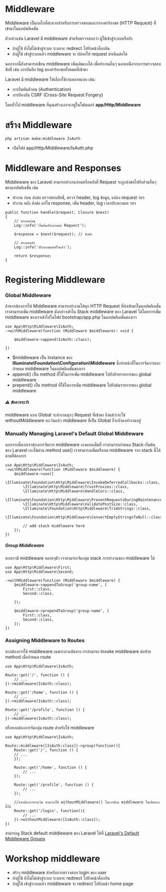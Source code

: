 # Middleware

Middleware เป็นกลไกที่สะดวกสำหรับการตรวจสอบและกรองคำร้องขอ (HTTP Request) ที่เข้ามาในแอปพลิเคชัน

ตัวอย่างเช่น Laravel มี middleware สำหรับตรวจสอบว่า ผู้ใช้เข้าสู่ระบบหรือยัง

- ถ้าผู้ใช้ ยังไม่ได้เข้าสู่ระบบ ระบบจะ redirect ไปยังหน้าล็อกอิน
- ถ้าผู้ใช้ เข้าสู่ระบบแล้ว middleware จะ ปล่อยให้ request ดำเนินต่อได้

นอกจากนี้ยังสามารถเขียน middleware เพิ่มเติมเองได้ เพื่อทำงานอื่นๆ นอกเหนือจากการตรวจสอบสิทธิ์ เช่น การบันทึก log ของคำร้องขอทั้งหมดที่เข้ามา

Laravel มี middleware ให้เลือกใช้งานหลายแบบ เช่น:

- การยืนยันตัวตน (Authentication)
- การป้องกัน CSRF (Cross-Site Request Forgery)

โดยทั่วไป middleware ที่คุณสร้างเองจะอยู่ในโฟลเดอร์ **app/Http/Middleware**

# สร้าง Middleware

```
php artisan make:middleware IsAuth
```

- เปิดไฟล์ app/Http/Middleware/IsAuth.php

# Middleware and Responses

Middleware ของ Laravel สามารถทำงานก่อนหรือหลังที่ Request จะถูกส่งต่อไปยังส่วนอื่นๆ ของแอปพลิเคชั่น เช่น

- ทำงาน ก่อน ส่งต่อ ตรวจสอบสิทธิ์, ตรวจ header, log ข้อมูล, แปลง request ฯลฯ
- ทำงาน หลัง ส่งต่อ แก้ไข response, เพิ่ม header, log เวลาประมวลผล ฯลฯ

```
public function handle($request, Closure $next)
{
    // ทำงานก่อน
    Log::info('เริ่มต้นประมวลผล Request');

    $response = $next($request); // ส่งต่อ

    // ทำงานหลัง
    Log::info('ประมวลผลเสร็จแล้ว');

    return $response;
}

```

# Registering Middleware

### Global Middleware

ถ้าหากต้องการให้ Middleware สามารถทำงานได้ทุก HTTP Request ที่ส่งเข้ามาในแอปพลิเคชั่น เราสามารถเพิ่ม middleware ดังกล่าวเข้าใน Stack middleware ของ Laravel ได้โดยการเพิ่ม middleware ของเราเข้าไปในไฟล์ bootstrap/app.php ในแอปพลิเคชั่นของเรา

```
use App\Http\Middleware\IsAuth;
->withMiddleware(function (Middleware $middleware): void {

    $middleware->append(IsAuth::class);

})
```

- $middleware เป็น Instance ของ **Illuminate\Foundation\Configuration\Middleware** ซึ่งทำหน้าที่ในการจัดการและกำหนด middleware ในแอปพลิเคชั่นของเรา
- append() เป็น method ที่ใช้ในการเพิ่ม middleware ไปยังท้ายรายการของ global middleware
- prepend() เป็น method ที่ใช้ในการเพิ่ม middleware ไปยังต้นรายการของ global middleware

##### ⚠️ ข้อควรระวัง

middleware แบบ Global จะทำงานทุกๆ Request ที่เข้ามา ถึงแม้ว่าจะใช้ withoutMiddleware ละเว้นแล้ว middleware ที่เป็น Global ก็จะยังคงทำงานอยู่

### Manually Managing Laravel's Default Global Middleware

นอกจากนี้หากเราต้องการจัดการ middleware เองแบบเต็มที่ เราสามารถกำหนด Stack เริ่มต้นของ Laravel เองได้ผ่าน method use() เราสามารถเพิ่มหรือลด middleware จาก stack นี้ได้ตามที่ต้องการ

```
use App\Http\Middleware\IsAuth;
->withMiddleware(function (Middleware $middleware) {
    $middleware->use([
        \Illuminate\Foundation\Http\Middleware\InvokeDeferredCallbacks::class,
        \Illuminate\Http\Middleware\TrustProxies::class,
        \Illuminate\Http\Middleware\HandleCors::class,
        \Illuminate\Foundation\Http\Middleware\PreventRequestsDuringMaintenance::class,
        \Illuminate\Http\Middleware\ValidatePostSize::class,
        \Illuminate\Foundation\Http\Middleware\TrimStrings::class,
        \Illuminate\Foundation\Http\Middleware\ConvertEmptyStringsToNull::class,

        // add stack middleware here
    ]);
})
```

##### Group Middleware

หากเรามี middleware หลายๆตัว เราสามารถจัดกลุ่ม stack การทำงานของ middleware ได้

```
use App\Http\Middleware\First;
use App\Http\Middleware\Second;

->withMiddleware(function (Middleware $middleware) {
    $middleware->appendToGroup('group-name', [
        First::class,
        Second::class,

    ]);

    $middleware->prependToGroup('group-name', [
        First::class,
        Second::class,
    ]);
})
```

### Assigning Middleware to Routes

หากต้องการใช้ middleware เฉพาะบางเส้นทาง เราสามารถ Invoke middleware ต่อท้าย method เมื่อกำหนด route

```
use App\Http\Middleware\IsAuth;

Route::get('/', function () {
    // ...
})->middleware(IsAuth::class);

Route::get('/home', function () {
    // ...
})->middleware(IsAuth::class);

Route::get('/profile', function () {
    // ...
})->middleware(IsAuth::class);
```

หรือหากต้องการจัดกลุ่ม route สำหรับใช้ middleware

```
use App\Http\Middleware\IsAuth;

Route::middleware([IsAuth:class])->group(function(){
    Route::get('/', function () {
    // ...
    });

    Route::get('/home', function () {
        // ...
    });

    Route::get('/profile', function () {
        // ...
    });

    //หากต้องการยกเว้น สามารถใช้ withoutMiddleware() ในการข้าม middleware ในเส้นทางนี้ได้
    Route::get('/login', function(){
        // ...
    })->withoutMiddleware([IsAuth::class]);
})
```

สามารถดู Stack default middleware ของ Laravel ได้ที่ [Laravel's Default Middleware Groups](https://laravel.com/docs/12.x/middleware#laravels-default-middleware-groups)

# Workshop middleware

- สร้าง middleware สำหรับการตรวจสอบ login ของ user
- ถ้าผู้ใช้ ยังไม่ได้เข้าสู่ระบบ ระบบจะ redirect ไปยังหน้าล็อกอิน
- ถ้าผู้ใช้ เข้าสู่ระบบแล้ว middleware จะ redirect ไปยังหน้า home page
